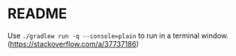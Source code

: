 # README
Use `./gradlew run -q --console=plain` to run in a terminal window. (https://stackoverflow.com/a/37737186)